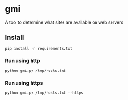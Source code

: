 # gmi
A tool to determine what sites are available on web servers

## Install
```
pip install -r requirements.txt
```

### Run using http
```
python gmi.py /tmp/hosts.txt
```

### Run using https
```
python gmi.py /tmp/hosts.txt --https
```
